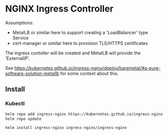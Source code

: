 # NGINX Ingress Controller
Assumptions:
* MetalLB or similar here to support creating a 'LoadBalancer' type Service
* cert-manager or similar here to provision TLS/HTTPS certificates

The ingress contoller will be created and MetalLB will provide the 'ExternalIP'.

See https://kubernetes.github.io/ingress-nginx/deploy/baremetal/#a-pure-software-solution-metallb for some context about this.

## Install
### Kubectl
```bash
helm repo add ingress-nginx https://kubernetes.github.io/ingress-nginx
helm repo update

helm install ingress-nginx ingress-nginx/ingress-nginx
```
